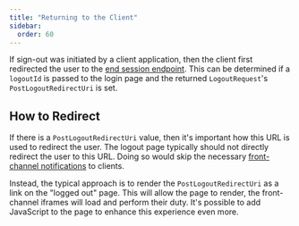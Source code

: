 ```yaml
---
title: "Returning to the Client"
sidebar:
  order: 60
---
```


If sign-out was initiated by a client application, then the client first redirected the user to the [end session endpoint](/identityserver/v7/reference/endpoints/end_session).
This can be determined if a `logoutId` is passed to the login page and the returned `LogoutRequest`'s `PostLogoutRedirectUri` is set.

## How to Redirect

If there is a `PostLogoutRedirectUri` value, then it's important how this URL is used to redirect the user.
The logout page typically should not directly redirect the user to this URL.
Doing so would skip the necessary [front-channel notifications](notification#front-channel-server-side-clients) to clients.

Instead, the typical approach is to render the `PostLogoutRedirectUri` as a link on the "logged out" page.
This will allow the page to render, the front-channel iframes will load and perform their duty. 
It's possible to add JavaScript to the page to enhance this experience even more.
